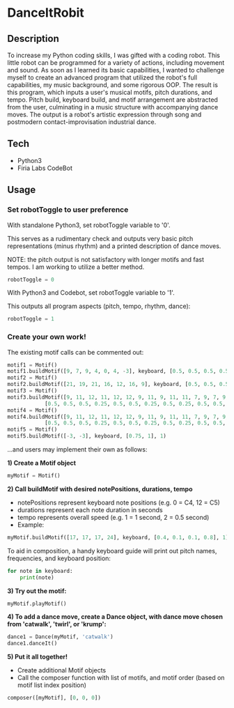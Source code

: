 # DanceItRobit

## Description
To increase my Python coding skills, I was gifted with a coding robot.  This little robot can be programmed for a variety of actions, including movement and sound.  As soon as I learned its basic capabilities, I wanted to challenge myself to create an advanced program that utilized the robot's full capabilities, my music background, and some rigorous OOP.  The result is this program, which inputs a user's musical motifs, pitch durations, and tempo.  Pitch build, keyboard build, and motif arrangement are abstracted from the user, culminating in a music structure with accompanying dance moves.  The output is a robot's artistic expression through song and postmodern contact-improvisation industrial dance.
 
## Tech
+ Python3
+ Firia Labs CodeBot

## Usage
### Set robotToggle to user preference

With standalone Python3, set robotToggle variable to '0'.  

This serves as a rudimentary check and outputs very basic pitch representations (minus rhythm) and a printed description of dance moves.  

NOTE: the pitch output is not satisfactory with longer motifs and fast tempos.  I am working to utilize a better method.
```python
robotToggle = 0
```

With Python3 and Codebot, set robotToggle variable to '1'.    

This outputs all program aspects (pitch, tempo, rhythm, dance):
```python
robotToggle = 1
```

### Create your own work!
The existing motif calls can be commented out:
```python
motif1 = Motif()
motif1.buildMotif([9, 7, 9, 4, 0, 4, -3], keyboard, [0.5, 0.5, 0.5, 0.5, 0.25, 1, 1], 3.5)
motif2 = Motif()
motif2.buildMotif([21, 19, 21, 16, 12, 16, 9], keyboard, [0.5, 0.5, 0.5, 0.5, 0.25, 1, 1], 3.5, 7)
motif3 = Motif()
motif3.buildMotif([9, 11, 12, 11, 12, 12, 9, 11, 9, 11, 11, 7, 9, 7, 9, 9, 11, 12], keyboard,
            [0.5, 0.5, 0.5, 0.25, 0.5, 0.5, 0.25, 0.5, 0.25, 0.5, 0.5, 0.25, 0.5, 0.25, 0.5, 0.5, 0.25, 1], 3.5)
motif4 = Motif()
motif4.buildMotif([9, 11, 12, 11, 12, 12, 9, 11, 9, 11, 11, 7, 9, 7, 9, 9, 11, 12], keyboard,
            [0.5, 0.5, 0.5, 0.25, 0.5, 0.5, 0.25, 0.5, 0.25, 0.5, 0.5, 0.25, 0.5, 0.25, 0.5, 0.5, 0.25, 1], 3.5, 7)
motif5 = Motif()
motif5.buildMotif([-3, -3], keyboard, [0.75, 1], 1)
```

...and users may implement their own as follows:

**1) Create a Motif object**
```python
myMotif = Motif()
```

**2) Call buildMotif with desired notePositions, durations, tempo**
+ notePositions represent keyboard note positions (e.g. 0 = C4, 12 = C5)
+ durations represent each note duration in seconds
+ tempo represents overall speed (e.g. 1 = 1 second, 2 = 0.5 second)
+ Example:
```python
myMotif.buildMotif([17, 17, 17, 24], keyboard, [0.4, 0.1, 0.1, 0.8], 1)
```
To aid in composition, a handy keyboard guide will print out pitch names, frequencies, and keyboard position:
```python
for note in keyboard:
    print(note)
```

**3) Try out the motif:**
```python
myMotif.playMotif()
```

**4) To add a dance move, create a Dance object, with dance move chosen from 'catwalk', 'twirl', or 'krump':**
```python
dance1 = Dance(myMotif, 'catwalk')
dance1.danceIt()
```

**5) Put it all together!**
+ Create additional Motif objects
+ Call the composer function with list of motifs, and motif order (based on motif list index position)
```python
composer([myMotif], [0, 0, 0])
```

